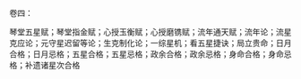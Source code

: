 卷四：

琴堂五星赋；琴堂指金赋；心授玉衡赋；心授磨镌赋；流年通天赋；流年论；流星克应论；元守星迟留等论；生克制化论；一综星机；看五星捷诀；局立贵命；日月合格；日月忌格；五星合格；五星忌格；政余合格；政余忌格；身命合格；身命忌格；补遗诸星次合格

